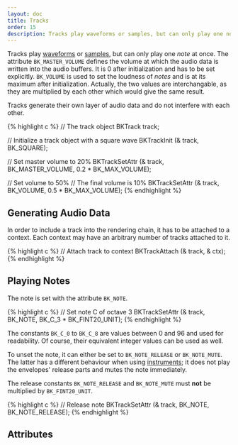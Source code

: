 ```yaml
---
layout: doc
title: Tracks
order: 15
description: Tracks play waveforms or samples, but can only play one note at once.
---
```


Tracks play [waveforms](../waveforms/) or [samples](../samples/), but can only play one *note* at once. The attribute `BK_MASTER_VOLUME` defines the volume at which the audio data is written into the audio buffers. It is 0 after initialization and has to be set explicitly. `BK_VOLUME` is used to set the loudness of *notes* and is at its maximum after initialization. Actually, the two values are interchangable, as they are multiplied by each other which would give the same result.

Tracks generate their own layer of audio data and do not interfere with each other.

{% highlight c %}
// The track object
BKTrack track;

// Initialize a track object with a square wave
BKTrackInit (& track, BK_SQUARE);

// Set master volume to 20%
BKTrackSetAttr (& track, BK_MASTER_VOLUME, 0.2 * BK_MAX_VOLUME);

// Set volume to 50%
// The final volume is 10%
BKTrackSetAttr (& track, BK_VOLUME, 0.5 * BK_MAX_VOLUME);
{% endhighlight %}

## Generating Audio Data

In order to include a track into the rendering chain, it has to be attached to a context. Each context may have an arbitrary number of tracks attached to it.

{% highlight c %}
// Attach track to context
BKTrackAttach (& track, & ctx);
{% endhighlight %}

## Playing Notes

The note is set with the attribute `BK_NOTE`.

{% highlight c %}
// Set note C of octave 3
BKTrackSetAttr (& track, BK_NOTE, BK_C_3 * BK_FINT20_UNIT);
{% endhighlight %}

The constants `BK_C_0` to `BK_C_8` are values between 0 and 96 and used for readability. Of course, their equivalent integer values can be used as well.

To unset the note, it can either be set to `BK_NOTE_RELEASE` or `BK_NOTE_MUTE`. The latter has a different behaviour when using [instruments](../instruments/); it does not play the envelopes' release parts and mutes the note immediately.

The release constants `BK_NOTE_RELEASE` and `BK_NOTE_MUTE` must **not** be multiplied by `BK_FINT20_UNIT`.

{% highlight c %}
// Release note
BKTrackSetAttr (& track, BK_NOTE, BK_NOTE_RELEASE);
{% endhighlight %}

## Attributes

